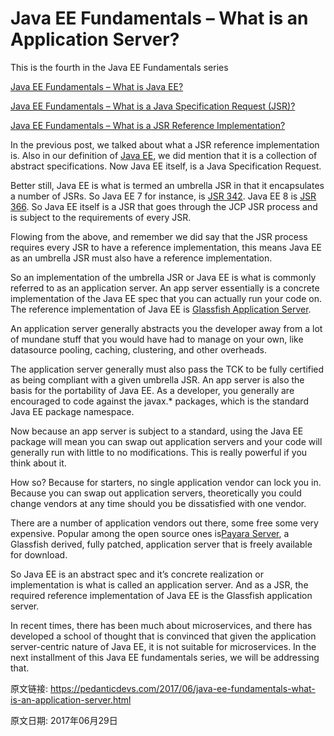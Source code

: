 # Java EE Fundamentals – What is an Application Server?

This is the fourth in the Java EE Fundamentals series

[Java EE Fundamentals – What is Java EE?](https://pedanticdevs.com/2017/06/java-ee-fundamentals-what-is-java-ee.html)

[Java EE Fundamentals – What is a Java Specification Request (JSR)?](https://pedanticdevs.com/2017/06/java-ee-fundamentals-java-specification-request-what-is-a-jsr.html)

[Java EE Fundamentals – What is a JSR Reference Implementation?](https://pedanticdevs.com/2017/06/java-ee-fundamentals-what-is-a-jsr-reference-implementation.html)

In the previous post, we talked about what a JSR reference implementation is. Also in our definition of [Java EE](https://www.udemy.com/the-theory-and-practice-of-java-ee-for-java-software-developers/learn/v4/), we did mention that it is a collection of abstract specifications. Now Java EE itself, is a Java Specification Request.

Better still, Java EE is what is termed an umbrella JSR in that it encapsulates a number of JSRs. So Java EE 7 for instance, is [JSR 342](https://www.jcp.org/en/jsr/detail?id=342). Java EE 8 is [JSR 366](https://www.jcp.org/en/jsr/detail?id=366). So Java EE itself is a JSR that goes through the JCP JSR process and is subject to the requirements of every JSR.

Flowing from the above, and remember we did say that the JSR process requires every JSR to have a reference implementation, this means Java EE as an umbrella JSR must also have a reference implementation.

So an implementation of the umbrella JSR or Java EE is what is commonly referred to as an application server. An app server essentially is a concrete implementation of the Java EE spec that you can actually run your code on. The reference implementation of Java EE is [Glassfish Application Server](https://github.com/javaee/glassfish).

An application server generally abstracts you the developer away from a lot of mundane stuff that you would have had to manage on your own, like datasource pooling, caching, clustering, and other overheads.

The application server generally must also pass the TCK to be fully certified as being compliant with a given umbrella JSR. An app server is also the basis for the portability of Java EE. As a developer, you generally are encouraged to code against the javax.* packages, which is the standard Java EE package namespace.

Now because an app server is subject to a standard, using the Java EE package will mean you can swap out application servers and your code will generally run with little to no modifications. This is really powerful if you think about it.

How so? Because for starters, no single application vendor can lock you in. Because you can swap out application servers, theoretically you could change vendors at any time should you be dissatisfied with one vendor.

There are a number of application vendors out there, some free some very expensive. Popular among the open source ones is[Payara Server](http://payara.fish), a Glassfish derived, fully patched, application server that is freely available for download.

So Java EE is an abstract spec and it’s concrete realization or implementation is what is called an application server. And as a JSR, the required reference implementation of Java EE is the Glassfish application server.

In recent times, there has been much about microservices, and there has developed a school of thought that is convinced that given the application server-centric nature of Java EE, it is not suitable for microservices. In the next installment of this Java EE fundamentals series, we will be addressing that.























原文链接: <https://pedanticdevs.com/2017/06/java-ee-fundamentals-what-is-an-application-server.html>

原文日期: 2017年06月29日


